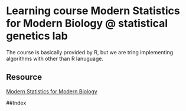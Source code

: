 # Learning course Modern Statistics for Modern Biology @ statistical genetics lab

The course is basically provided by R, but we are tring implementing algorithms with other than R lanuguage.

## Resource
[Modern Statistics for Modern Biology](http://web.stanford.edu/class/bios221/book/)

##Index
